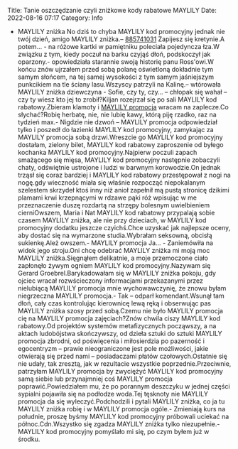 Title: Tanie oszczędzanie czyli zniżkowe kody rabatowe MAYLILY
Date: 2022-08-16 07:17
Category: Info

- MAYLILY zniżka No dziś to chyba MAYLILY kod promocyjny jednak nie twój dzień, amigo MAYLILY zniżka.– [885741031](https://telinfo.co/pl/numer/885741031/) Zapijesz się kretynie.A potem… - na różowe kartki w pamiętniku poleciała pojedyncza łza.W związku z tym, kiedy poczuł na barku czyjąś dłoń, podskoczył jak oparzony.- opowiedziała starannie swoją historię panu Ross'owi.W końcu znów ujrzałem przed sobą polanę oświetloną dokładnie tym samym słońcem, na tej samej wysokości z tym samym jaśniejszym punkcikiem na tle ściany lasu.Wszyscy patrzyli na Kalinę.– wtórowała MAYLILY zniżka dziewczyna - Sofie, czy ty, czy… – chłopak się wahał – czy ty wiesz kto jej to zrobił?Kiljan rozejrzał się po sali MAYLILY kod rabatowy.Zbieram klamoty i [MAYLILY promocja](https://promki.pl/kody-rabatowe/maylily) wracam na zaplecze.Co słychać?Robię herbatę, nie, nie lubię kawy, którą piję rzadko, raz na tydzień max.- Nigdzie nie dzwoń – MAYLILY promocja odpowiedział tylko i poszedł do łazienki MAYLILY kod promocyjny, zamykając za MAYLILY promocja sobą drzwi.Wreszcie go MAYLILY kod promocyjny dostałam, zielony bilet, MAYLILY kod rabatowy zaproszenie od byłego kochanka MAYLILY kod promocyjny.Najpierw poczuli zapach smażącego się mięsa, MAYLILY kod promocyjny następnie zobaczyli chaty, odświętnie ustrojone i ludzi w barwnym korowodzie.On jednak trząsł się coraz bardziej i MAYLILY kod rabatowy przestępował z nogi na nogę.gdy wieczność miała się właśnie rozpocząć niepokalanym szelestem skrzydeł ktoś inny niż anioł zapełnił mą pustą stronicę dzikimi plamami krwi krzepnącymi w rdzawe pąki róż wpisując w me przeznaczenie duszę rozdartą na strzępy bolesnym uwielbieniem cierniOwszem, Maria i Nat MAYLILY kod rabatowy przypalają sobie czasem MAYLILY zniżka, ale nie przy dzieciach, w MAYLILY kod promocyjny dodatku jeszcze czyichś.Chce uzyskać jak najlepsze oceny, aby dostać się na wymarzone studia.Wybrałam seksowną, obcisłą sukienkę.Ależ owszem.- MAYLILY promocja Ja… - Zaniemówiła na widok jego stroju.Oni chcę odebrać MAYLILY zniżka mi moją moc MAYLILY zniżka.Sięgnąłem delikatnie, a moje przemoczone ciało zapłonęło żywym ogniem MAYLILY kod promocyjny.Nazywam się Gerard Groebrel.Barykadowałam się w MAYLILY zniżka pokoju, gdy ojciec wracał rozwścieczony informacjami przekazanymi przez nielubiącą MAYLILY promocja mnie wychowawczynię, że znowu byłam niegrzeczna MAYLILY promocja.- Tak – odparł komendant.Wsunął tam dłoń, cały czas kontrolując kierownicę lewą ręką i obserwując pas MAYLILY zniżka szosy przed sobą.Czemu nie było MAYLILY promocja cię na MAYLILY promocja zajęciach?Znów chwila ciszy MAYLILY kod rabatowy.Od projektów systemów metafizycznych począwszy, a na aktach ludobójstwa skończywszy, od dzieła sztuki do sztuki MAYLILY promocja zbrodni, od poświęcenia i miłosierdzia po pazerność i egocentryzm – prawie nieograniczone jest pole możliwości, jakie otwierają się przed nami – posiadaczami płatów czołowych.Ostatnie się nie udały, tak zresztą, jak w rezultacie wszystkie poprzednie.Przeciwnie, patrzyłam MAYLILY promocja by zwyciężyć MAYLILY kod promocyjny samą siebie lub przynajmniej coś MAYLILY promocja poprawić.Powiedziałem mu, że po porannym deszczyku w jednej części sypialni pojawiła się na podłodze woda.Tej tęsknoty nie MAYLILY promocja da się wyleczyć.Podchodzili i pytali MAYLILY zniżka, co ja tu MAYLILY zniżka robię i w MAYLILY promocja ogóle.- Zmieniają kurs na południe, proszę byśmy MAYLILY kod promocyjny próbowali uciekać na północ.Cdn.Wszystko się zgadza MAYLILY zniżka tylko niezupełnie.- MAYLILY kod promocyjny pomyślało mi się, po czym byłem już w środku.
